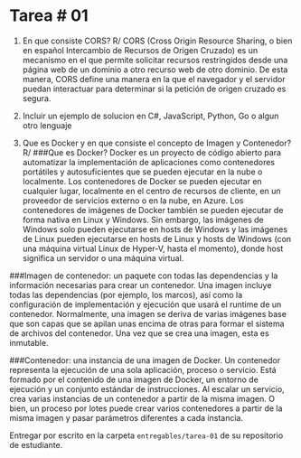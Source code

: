  # Tarea # 01

1. En que consiste CORS?
R/ CORS (Cross Origin Resource Sharing, o bien en español Intercambio de Recursos de Origen Cruzado) es un mecanismo en el que permite solicitar recursos restringidos desde una página web de un dominio a otro recurso web de otro dominio. De esta manera, CORS define una manera en la que el navegador y el servidor puedan interactuar para determinar si la petición de origen cruzado es segura.

2. Incluir un ejemplo de solucion en C#, JavaScript, Python, Go o algun otro lenguaje
3. Que es Docker y en que consiste el concepto de Imagen y Contenedor?
R/ 
###Que es Docker?
Docker es un proyecto de código abierto para automatizar la implementación de aplicaciones como contenedores portátiles y autosuficientes que se pueden ejecutar en la nube o localmente. 
Los contenedores de Docker se pueden ejecutar en cualquier lugar, localmente en el centro de recursos de cliente, en un proveedor de servicios externo o en la nube, en Azure. Los contenedores de imágenes de Docker también se pueden ejecutar de forma nativa en Linux y Windows. Sin embargo, las imágenes de Windows solo pueden ejecutarse en hosts de Windows y las imágenes de Linux pueden ejecutarse en hosts de Linux y hosts de Windows (con una máquina virtual Linux de Hyper-V, hasta el momento), donde host significa un servidor o una máquina virtual.

###Imagen de contenedor: 
un paquete con todas las dependencias y la información necesarias para crear un contenedor. Una imagen incluye todas las dependencias (por ejemplo, los marcos), así como la configuración de implementación y ejecución que usará el runtime de un contenedor. Normalmente, una imagen se deriva de varias imágenes base que son capas que se apilan unas encima de otras para formar el sistema de archivos del contenedor. Una vez que se crea una imagen, esta es inmutable.

###Contenedor: 
una instancia de una imagen de Docker. Un contenedor representa la ejecución de una sola aplicación, proceso o servicio. Está formado por el contenido de una imagen de Docker, un entorno de ejecución y un conjunto estándar de instrucciones. Al escalar un servicio, crea varias instancias de un contenedor a partir de la misma imagen. O bien, un proceso por lotes puede crear varios contenedores a partir de la misma imagen y pasar parámetros diferentes a cada instancia.

Entregar por escrito en la carpeta `entregables/tarea-01` de su repositorio de estudiante.
